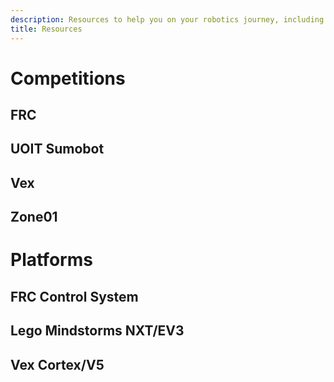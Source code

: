 ```yaml
---
description: Resources to help you on your robotics journey, including those created by us and links to other websites
title: Resources
---
```


# Competitions

## FRC

## UOIT Sumobot

## Vex

## Zone01

# Platforms

## FRC Control System

## Lego Mindstorms NXT/EV3

## Vex Cortex/V5
